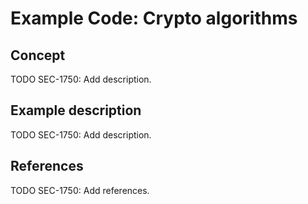 # Example Code: Crypto algorithms

## Concept

TODO SEC-1750: Add description.

## Example description

TODO SEC-1750: Add description.

## References

TODO SEC-1750: Add references.
